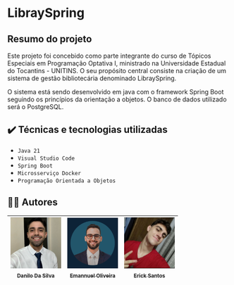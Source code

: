 # LibraySpring

## Resumo do projeto
Este projeto foi concebido como parte integrante do curso de Tópicos Especiais em Programação Optativa I, ministrado na Universidade Estadual do Tocantins - UNITINS. O seu propósito central consiste na criação de um sistema de gestão bibliotecária denominado LibraySpring.

O sistema está sendo desenvolvido em java com o framework Spring Boot seguindo os princípios da orientação a objetos. O banco de dados utilizado será o PostgreSQL.

## ✔️ Técnicas e tecnologias utilizadas

- ``Java 21``
- ``Visual Studio Code``
- ``Spring Boot``
- ``Microsserviço Docker``
- ``Programação Orientada a Objetos``

## 👨‍💻 Autores

| [<img src="https://github.com/emannuelop/LibraySpring/blob/main/imagens/danilo.png" width=115><br><sub>Danilo Da Silva</sub>](https://github.com/DaniloDaSilvaMoreira) |  [<img src="https://github.com/emannuelop/LibraySpring/blob/main/imagens/emannuel.png" width=115><br><sub>Emannuel Oliveira</sub>](https://github.com/emannuelop) |  [<img src="https://github.com/emannuelop/LibraySpring/blob/main/imagens/erick.jpg" width=115><br><sub>Erick Santos</sub>](https://github.com/ErickSlime) |
| :---: | :---: | :---: | 
